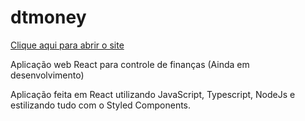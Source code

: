 # dtmoney

<a href="http://levialmeid.github.io/dtmoney/" > Clique aqui para abrir o site </a>
 
Aplicação web React para controle de finanças (Ainda em desenvolvimento)

Aplicação feita em React utilizando JavaScript, Typescript, NodeJs e estilizando tudo com o Styled Components.


